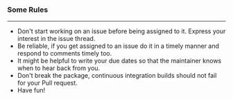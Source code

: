 ### Some Rules

***

* Don't start working on an issue before being assigned to it. Express your interest in the issue thread. 
* Be reliable, if you get assigned to an issue do it in a timely manner and respond to comments timely too.
* It might be helpful to write your due dates so that the maintainer knows when to hear back from you.
* Don't break the package, continuous integration builds should not fail for your Pull request.
* Have fun!

